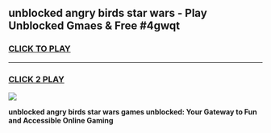 
## unblocked angry birds star wars - Play Unblocked Gmaes & Free #4gwqt
<h3>
<a href="https://news.freeplayer.one?title=unblocked_angry_birds_star_wars&ref=24F">CLICK TO PLAY</a></h3>
<hr>

<h3>
<a href="https://news.freeplayer.one?title=unblocked_angry_birds_star_wars&ref=24F">CLICK 2 PLAY</a>
  
</h3>

<a href="https://news.freeplayer.one?title=unblocked_angry_birds_star_wars&ref=24F/"><img src="https://clearcache.store/games.png"></a>


**unblocked angry birds star wars games unblocked: Your Gateway to Fun and Accessible Online Gaming**
